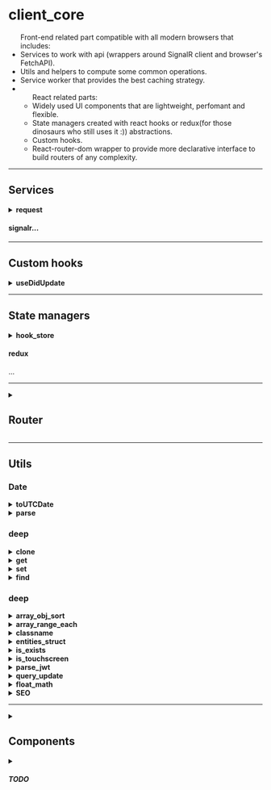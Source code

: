 <h1>client_core</h1>
<ul>Front-end related part compatible with all modern browsers that includes:
    <li>Services to work with api (wrappers around SignalR client and browser's FetchAPI).</li>
    <li>Utils and helpers to compute some common operations.</li>
    <li>Service worker that provides the best caching strategy.</li>
    <li>
        <ul>React related parts:
        <li>Widely used UI components that are lightweight, perfomant and flexible.</li>
        <li>State managers created with react hooks or redux(for those dinosaurs who still uses it :)) abstractions.</li>
        <li>Custom hooks.</li>
        <li>React-router-dom wrapper to provide more declarative interface to build routers of any complexity.</li>
        </ul>
    </li>
</ul>

<hr />

<h2>Services</h2>
<details>
<summary><b>request</b></summary>
Wrapper around FetchAPI with more convinient interface to make your request easier.<br />

```js
import request from 'siegel-services/request'

request({
    /*
        request URL.
        Can include url params: someurl.com/:param1/:param2
    */
    url: 'someurl.com', 

    /*
        request method.
        GET is by default.
        If body is using then POST is default
    */
    method: 'PUT',

    /* Request body */
    body: {
        some: 'data'
    },

    /* URL params that will be included in URL */
    params: {
        param1: 'paramValue1',
        param2: 'paramValue2'
    },

    /*
        Query params.
        Can also be a string 
    */
    query: {
        param1: 42,
        param2: 'some param'
    },

    /* Request headers */
    headers: {
        auth: 'token',
        contentType: 'application/json'
    },

    /* fetch credentials setup */
    credentials: 'same-origin',

    /*
        Method to be executed on response to retrieve actual data.
        By default request service sets this prop regarding to response content type.
    */
    parseMethod: 'json'
})
```

Request service can also be configured with beforeRequest, afterRequest and errorHandler hooks

```js
import { setup } from 'siegel-services/request'

setup({
    beforeRequest(request) {
        request.url = 'api/' + request.url;

        //return a promise to make the inerceptor asynchronous
        return (new Promise(resolve => {
            setTimeout(() => { resolve(request) }, 1000)
        })).catch(console.error)
    },
    afterRequest(request, parsedResponse) {
        /* do some logic */
    },
    errorHandler(error) {
        let { req, res, status, message } = error;
        console.error(`${status}. ${message}`)
    }
})
```

</details>
<h4>signalr...</h4>


<hr />

<h2>Custom hooks</h2>
<details>
<summary><b>useDidUpdate</b></summary>
Hook to check whether some props have been changed.<br />
It has the same signature as useEffect / useLayoutEffect hooks.


``` js
import React from 'react'
import useDidUpdate from 'siegel-hooks/did_update'


const Component = props => {
    useDidUpdate(() => {
        console.log('props have been updated')
        return () => { console.log('component will unmount') }
    }, [ props.propToWatch1, props.propToWatch2 ])
    ...
}
```

</details>



<hr />

<h2>State managers</h2>
<details>
<summary><b>hook_store</b></summary>
<ul>
    Store creator accepts three arguments:
    <li>initialState - object</li>
    <li>actions - object</li>
    <li>with reset - boolean</li>
</ul>

example:

```js
import React, { useLayoutEffect } from 'react'
import createHookStore from 'siegel-store/hook_store'


// create store
const initState = {
    someKey: 0
}
const actions = {
    update(store, data) {
        const { state, setState } = store;
        state.someKey = data;
        setState(state)
    }
}
const { store, useStore, reset } = createHookStore(initState, actions)


// you can work with the store directly
const storeUpdate = store.actions.update;
storeUpdate(Date.now())


//or to use inside some component subscribing this store to it.
const Component = () => {
    // subscribe on store changes
    const [ state, actions ] = useStore()
    
    // reset store to inital state anytime
    useLayoutEffect(() => {
        return () => { reset() }
    }, [])
    
    
    return (
        <div onMouseDown={() => { actions.update(Date.now()) }}>
            { state.someKey }
        </div>
    )
}
```

Also your state is populating with `__updated` property which increments every time state has changed.<br />
The counter resets to zero when no subscibed components left.<br />
It's extremely usefull where you have useMemo or useDidUpdate hooks since it can help to avoid unnecessary rerenders!

```js
import React, { useMemo } from 'react'
import createHookStore from 'siegel-store/hook_store'
import useDidUpdate from 'siegel-store/fetch_module'

import someHookStore from './module_a'
import anotherHookStore from './module_b'


const Component = () => {
    const [ someState ] = someHookStore()
    const [ anotherState ] = anotherHookStore()

    useDidUpdate(() => {
        console.log('Some state has updated!')
    }, [ someState.__updated ])


    return useMemo(
        () => <div>Awesome</div>,
        [ anotherState.__updated ]
    )
}


```



Hook store provides ready to use `fetch module` which is usefull for requests tracking in order to spin some loaders. Docs will be soon...
</details>
<h4>redux</h4>
...



<hr />

<details>
<summary><h2>Router</h2></summary>
This abstraction around react-router-dom module is to provide better declarative interface that allows to build recursive routing with dynamic pages, redirects and even apply global NotFound page!
`siegel-router` exports default routerCreator and history module.

<h3>createRouter = (options: RouterOptions) => Router</h3>

<h4>RouterOptions</h4>

- children - router config. key - value object where key is a page url and value is a page route config. Config can have the next properties:
    - Page - normal page to render.
    - LazyPage - lazy loaded `Page` to render.
    - LazyFallback - fallback component to display while lazy loading `Page` is fetching.
    - Layout - like a root `Layout`, this one provides common view for nested `children` routes.
    - children - nested routes.
    - exact - `react-router-dom`'s exact.
    - redirectTo - path to redirect to if current page url was matched.
    - redirectUseParentBase - whether to use parent's path url as a base.
    - beforeEnter - function that executes before first page render.
        Data returned from the function is passing to the page props.
        First argument is a page props.
- Layout - react component to wrap all the pages you put into routes.
- notFound - page to render if no url was matched
    - Page - page to render
    - path - url path for 404 `Page`
- history - browser history cteated with history module

```js
import { lazy } from 'react'
import { render } from 'react-dom'
import createRouter, { history } from 'siegel-router'


const routesConfig = {
    '': {
        Page: props => <div>home page</div>,
        redirectTo: 'url_to_redirect'
    },
    some_page: {
        Layout: props => (
            <>
                some_page's sub header
                some_page's sidebar
                { props.children }
            </>
        ),
        children: {
            nested_page_1: {
                beforeEnter(props) {
                    // do some logic before page render, like updating seo tags.
                },
                Page: props => <div> nested page 1 </div>
            },
            nested_page_2: {
                Page: props => <div> nested page 2 </div>
            },
            nested_page_3: {
                LazyPage: lazy(() => import('path/to/lazy_component')),
                LazyFallback: <div>Loading...</div>
            },

            redirect: {
                redirectTo: 'some_page'
            },

            redirect_scope: {
                redirectTo: 'nested_page_2',
                redirectUseParentBase: true
            }
        }
    }
}

const Layout = props => {
    return <>
        header
        { props.children }
        footer
    </>
}

const router = createRouter({
    Layout,
    notFound: {
        path: '404',
        Page: () => <div>404</div>
    }
    children: routesConfig
})

render(router, document.getElementById('app'))
```

</details>

<hr />


<h2>Utils</h2>

<h3>Date</h3>
<details>
<summary><b>toUTCDate</b></summary>
Adjust hours in date object to match UTC date. 

```js
import toUTCDate from 'siegel-utils/date/toUTCDate'

const date = new Date() // Fri Jan 01 2020 04:00:00 GMT+0300 (Eastern European Summer Time)

toUTCDate(date)

console.log(date)
// Fri Jan 01 2020 01:00:00 GMT+0300 (Eastern European Summer Time)
```

</details>

<details>
<summary><b>parse</b></summary>
Parse date into parts. accepts zeroPrefix as second argument to prefix values less than 10 with `0` symbol. Returns an object that includes year, month, date, hours, minutes, seconds, day.

```js
import dateParse from 'siegel-utils/date/parse'


let date = new Date() // Fri Jan 01 2020 04:00:00 GMT+0300 (Eastern European Summer Time)

let { year, month, date, hours, minutes, day } = dateParse(new Date(), true)

console.log(year, month, date, hours, minutes, day) // 2020, 00, 00, 04, 00, 01
```

</details>

<h3>deep</h3>
<details>
<summary><b>clone</b></summary>
If you want to clone an object with nested objects and arrays:

```js
import clone from 'siegel-utils/deep/clone'

const someObject = {
    someProp: 22,
    anotherProp: {
        someProp: 22,
        someArray: [1,2,3]
    }
}

const clonnedObject = clone(someObject)
```

</details>

<details>
<summary><b>get</b></summary>
To retrieve deeply nested value:

```js
import deepGet from 'siegel-utils/deep/get'

const someObject = {
    a: {
        b: {
            c: 22
        }
    }
}
deepGet(someObject, ['a', 'b', 'c'], 'default value')
```

</details>

<details>
<summary><b>set</b></summary>
To set property deeply into an object:

```jsx
import deepSet from 'siegel-utils/deep/set'

const someObject = {}

deepSet(someObject, ['a', 'b', 'c', 'd'], 'value to set')
```

</details>

<details>
<summary><b>find</b></summary>
To find some property in recursive object:

```js
import deepFind from 'siegel-utils/deep/find'

const someObject = {}
```

</details>

<h3>deep</h3>

<details>
<summary><b>array_obj_sort</b></summary>
To sort objects in array.<br />
<ul>
    Accepts 3 parameters:
    <li>primary key - primary object property key to sort by.</li>
    <li>secondary key - secondary object property key to sort by if primaries are equal (==)</li>
    <li>sort value  - comparator [ -1 | 0 | 1 ]</li>
</ul>


```js
import objectsSort from 'siegel-utils/array_obj_sort'

const mock = [
    { id: 1, name: 'qwerty', birth: 2020 },
    { id: 5, name: 'qwerty', birth: 1970 },
    { id: 3, name: 'somebody', birth: 2000 }
]

mock.sort(objectsSort.bind(null, 'name', 'birth'))
// [{ id: 5... }, { id: 1... }, { id: 3... }]
```

</details>

<details>
<summary><b>array_range_each</b></summary>
Iterates through array in range. Execs callback on each iteration step. Breaks a loop if callback returns <i>true</i>
<ul>
    Accepts 4 parameters:
    <li>array - aray to iterate throug.</li>
    <li>
        callback - function to xecute on each step. Has 2 arguments: array element and index. Return true if you want to break a loop.
    </li>
    <li>from - index to start from. By default iterates from the beginning.</li>
    <li>to  - index to iterate to. By default iterates to the end.</li>
</ul>

```js
import rangeEach from 'siegel-utils/array_range_each'


const mock = (new Array(10)).fill(1)

rangeEach(mock, (elem, index) => index == 3, 2, 5)
```

</details>

<details>
<summary><b>classname</b></summary>
Builds element className regarding to passed conditions.

```js
import getClassName from 'siegel-utils/classname'


getClassName('initial_class', {
    'first': true,
    'second': false,
    'third': true
})
// 'initial_class first third'
```

</details>

<details>
<summary><b>entities_struct</b></summary>
Creates data structure to store server entities in and to easily work with them (CRUD).
Accepts uniq entity key. 

<ul>
    Returns and interface to perform CRUD operations:
    <li>addOrUpdate - add entity or update it if already exists</li>
    <li>get - retrieves an entity by id</li>
    <li>remove - removes an entity by id</li>
    <li>len - to get all entities count</li>
    <li>each - works like <b>array_range_each</b> but accepts callback as first argument, from and to as second and third</li>
    <li>sort - sort an entities. Accepts <b>Array.sort</b> callback</li>
    <li>clear - removes all stored entities</li>
    <li>raw - returns muttable entities how they stored inside</li>
</ul>

```js
import entitiesStruct from 'siegel-utils/entities_struct'

const entities = entitiesStruct('id')

entities
    .addOrUpdate({ id: 1, someData: '' })
    .addOrUpdate({ id: 2, someData: 'value' })
    .get(1)
// { id: 1, someData: '' }

entities
    .addOrUpdate({ id: 1, someData: 'new data' })
    .get(1)
// { id: 1, someData: 'new data' }

entities.len()
// 2


entities.each((elem, index) => {
    // perform some operations
})

entities
    .remove(2)
    .get(2)
// undefined

entities.len()
// 1

entities.raw()
/*
    {
        byID: {
            1: { id: 1, someData: 'new data' }
        },
        sorted: [1]
    }
*/
```

</details>

<details>
<summary><b>is_exists</b></summary>
Is not undefind.

```js
import isExists from 'siegel-utils/is_exists'

isExists(undefined)
// false

isExists('')
// true
```

</details>

<details>
<summary><b>is_touchscreen</b></summary>
Check if device has touch events.

```js
import isTouchScreen from 'siegel-utils/is_touchscreen'

isTouchScreen()
// false
```

</details>

<details>
<summary><b>parse_jwt</b></summary>
Parses tocken string and extract a data from it

```js
import parseJWT from 'siegel-utils/parse_jwt'

parseJWT(someString)
// {}

```

</details>

<details>
<summary><b>query_update</b></summary>
Updates URL string with new query param.
Accepts browser history (or those one created with <b>history</b> module) object as first parameter.

```js
import updateURLQuery from 'siegel-utils/query_update'

updateURLQuery(window.history, 'somekey', 'someValue') 
```

</details>

<details>
<summary><b>float_math</b></summary>
In JS like in many other languages 0.2 + 0.1 != 0.3.<br />
You may use this float math function to perform such operations with float numbers,<br />
always receiving correct result.<br />
The first argument is a maximum number precision of all the other arguments that you need to sum.

```js
import floatMath from 'siegel-utils/float_math'

floatMath(2, 0.09, -0.03) // ->> 0.06

floatMath(1, 0.1, 0.2) // ->> 0.3
```
</details>


<details>
<summary><b>SEO</b></summary>
Some crawlers may execute your client side JS code.<br />
Using this SEO function it is easy to update SEO tags providing valuable SEO information to a crawler.<br />
The best way to use it is in a router configuration inside of <b>beforeEnter</b> func.

```js
import seo from 'siegel-utils/seo'

seo({
    title: 'new title',
    keywords: 'some, new, keywords',
    description: 'updated description'
})
```
</details>


<hr />

<details>
<summary><h2>Components</h2></summary>
Siegel provides a big set of widely used components that can be themed.<br />
Any component can receive <b>className</b> prop. Those one that consists of more than one DOM element receives <b>theme</b> property.<br />
<b>theme</b> is a <b>key - value</b> object where key is tied to component DOM element and value is a className string.<br />
Every component receives attributes prop which is valid set of attributes for a component root DOM element.<br />
Siegel provides a HOC to theme components and set default props:

```jsx
import Button from 'siegel-ui/_form/Button'
import { withDefaults } from 'siegel-ui/ui_utils'

const ThemedButton = withDefaults(Button, {
    className: 'some-class',
    value: 42
})

<ThemedButton />

//the same as:
<Button className='some-class' value={42} />
```

You can look at how to use them in [demo project demo components folder](https://github.com/CyberCookie/siegel/tree/demo_app/main/pages/DemoComponents/components).
</details>


<details>
    <summary><h5>TODO</h5></summary>
    <ul>
        <li>PWA</li>
        <li>Components low level configuration</li>
        <li>Unit tests</li>
        <li>Resolve TODOs</li>
    </ul>
</details>